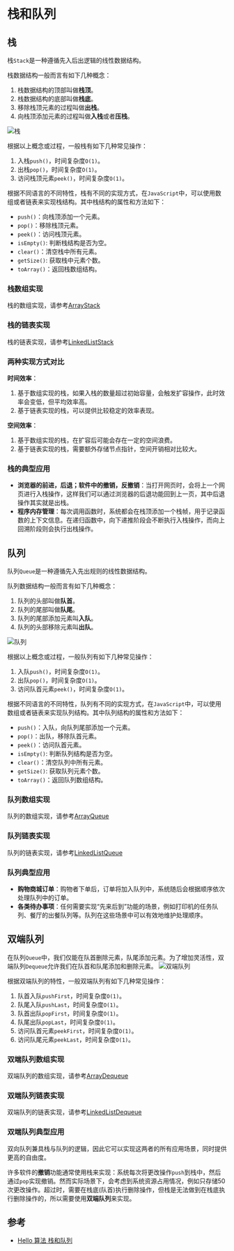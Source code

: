 # 栈和队列

## 栈
栈`Stack`是一种遵循先入后出逻辑的线性数据结构。

栈数据结构一般而言有如下几种概念：
1. 栈数据结构的顶部叫做**栈顶**。
2. 栈数据结构的底部叫做**栈底**。
3. 移除栈顶元素的过程叫做**出栈**。
4. 向栈顶添加元素的过程叫做**入栈**或者**压栈**。

![栈](https://www.hello-algo.com/chapter_stack_and_queue/stack.assets/stack_operations.png)

根据以上概念或过程，一般栈有如下几种常见操作：
1. 入栈`push()`，时间复杂度`O(1)`。
2. 出栈`pop()`，时间复杂度`O(1)`。
3. 访问栈顶元素`peek()`，时间复杂度`O(1)`。

根据不同语言的不同特性，栈有不同的实现方式，在`JavaScript`中，可以使用数组或者链表来实现栈结构。其中栈结构的属性和方法如下：
* `push()`：向栈顶添加一个元素。
* `pop()`：移除栈顶元素。
* `peek()`：访问栈顶元素。
* `isEmpty()`: 判断栈结构是否为空。
* `clear()`：清空栈中所有元素。
* `getSize()`: 获取栈中元素个数。
* `toArray()`：返回栈数组结构。

### 栈数组实现
栈的数组实现，请参考[ArrayStack](https://github.com/wangtunan/js-algorithm/blob/master/src/utils/arrayStack.js)

### 栈的链表实现
栈的链表实现，请参考[LinkedListStack](https://github.com/wangtunan/js-algorithm/blob/master/src/utils/linkedListStack.js)

### 两种实现方式对比
**时间效率**：
1. 基于数组实现的栈，如果入栈的数量超过初始容量，会触发扩容操作，此时效率会变低，但平均效率高。
2. 基于链表实现的栈，可以提供比较稳定的效率表现。

**空间效率**：
1. 基于数组实现的栈，在扩容后可能会存在一定的空间浪费。
2. 基于链表实现的栈，需要额外存储节点指针，空间开销相对比较大。

### 栈的典型应用
* **浏览器的前进，后退；软件中的撤销，反撤销**：当打开网页时，会将上一个网页进行入栈操作，这样我们可以通过浏览器的后退功能回到上一页，其中后退操作其实就是出栈。
* **程序内存管理**：每次调用函数时，系统都会在栈顶添加一个栈帧，用于记录函数的上下文信息。在递归函数中，向下递推阶段会不断执行入栈操作，而向上回溯阶段则会执行出栈操作。

## 队列
队列`Queue`是一种遵循先入先出规则的线性数据结构。

队列数据结构一般而言有如下几种概念：
1. 队列的头部叫做**队首**。
2. 队列的尾部叫做**队尾**。
3. 队列的尾部添加元素叫**入队**。
4. 队列的头部移除元素叫**出队**。

![队列](https://www.hello-algo.com/chapter_stack_and_queue/queue.assets/queue_operations.png)

根据以上概念或过程，一般队列有如下几种常见操作：
1. 入队`push()`，时间复杂度`O(1)`。
2. 出队`pop()`，时间复杂度`O(1)`。
3. 访问队首元素`peek()`，时间复杂度`O(1)`。

根据不同语言的不同特性，队列有不同的实现方式，在`JavaScript`中，可以使用数组或者链表来实现队列结构。其中队列结构的属性和方法如下：
* `push()`：入队，向队列尾部添加一个元素。
* `pop()`：出队，移除队首元素。
* `peek()`：访问队首元素。
* `isEmpty()`: 判断队列结构是否为空。
* `clear()`：清空队列中所有元素。
* `getSize()`: 获取队列元素个数。
* `toArray()`：返回队列数组结构。

### 队列数组实现
队列的数组实现，请参考[ArrayQueue](https://github.com/wangtunan/js-algorithm/blob/master/src/utils/arrayQueue.js)

### 队列链表实现
队列的链表实现，请参考[LinkedListQueue](https://github.com/wangtunan/js-algorithm/blob/master/src/utils/linkedListQueue.js)

### 队列典型应用
* **购物商城订单**：购物者下单后，订单将加入队列中，系统随后会根据顺序依次处理队列中的订单。
* **各类待办事项**：任何需要实现“先来后到”功能的场景，例如打印机的任务队列、餐厅的出餐队列等。队列在这些场景中可以有效地维护处理顺序。

## 双端队列
在队列`Queue`中，我们仅能在队首删除元素，队尾添加元素。为了增加灵活性，双端队列`Dequeue`允许我们在队首和队尾添加和删除元素。
![双端队列](https://www.hello-algo.com/chapter_stack_and_queue/deque.assets/deque_operations.png)

根据双端队列的特性，一般双端队列有如下几种常见操作：
1. 队首入队`pushFirst`，时间复杂度`O(1)`。
2. 队尾入队`pushLast`，时间复杂度`O(1)`。
3. 队首出队`popFirst`，时间复杂度`O(1)`。
4. 队尾出队`popLast`，时间复杂度`O(1)`。
5. 访问队首元素`peekFirst`，时间复杂度`O(1)`。
6. 访问队尾元素`peekLast`，时间复杂度`O(1)`。

### 双端队列数组实现
双端队列的数组实现，请参考[ArrayDequeue](https://github.com/wangtunan/js-algorithm/blob/master/src/utils/arrayDequeue.js)

### 双端队列链表实现
双端队列的链表实现，请参考[LinkedListDequeue](https://github.com/wangtunan/js-algorithm/blob/master/src/utils/linkedListDequeue.js)

### 双端队列典型应用
双向队列兼具栈与队列的逻辑，因此它可以实现这两者的所有应用场景，同时提供更高的自由度。

许多软件的**撤销**功能通常使用栈来实现：系统每次将更改操作`push`到栈中，然后通过`pop`实现撤销。然而实际场景下，会考虑到系统资源占用情况，例如只存储50次更改操作。超过时，需要在栈底(队首)执行删除操作，但栈是无法做到在栈底执行删除操作的，所以需要使用**双端队列**来实现。

## 参考
* [Hello 算法 栈和队列](https://www.hello-algo.com/chapter_stack_and_queue/)